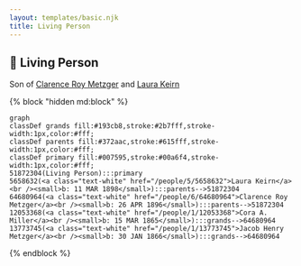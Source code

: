```yaml
---
layout: templates/basic.njk
title: Living Person
---
```

## 🔵 Living Person

Son of [Clarence Roy Metzger](/people/6/64680964) and [Laura Keirn](/people/5/5658632)

{% block "hidden md:block" %}
```mermaid
graph
classDef grands fill:#193cb8,stroke:#2b7fff,stroke-width:1px,color:#fff;
classDef parents fill:#372aac,stroke:#615fff,stroke-width:1px,color:#fff;
classDef primary fill:#007595,stroke:#00a6f4,stroke-width:1px,color:#fff;
51872304(Living Person):::primary
5658632(<a class="text-white" href="/people/5/5658632">Laura Keirn</a><br /><small>b: 11 MAR 1898</small>):::parents-->51872304
64680964(<a class="text-white" href="/people/6/64680964">Clarence Roy Metzger</a><br /><small>b: 26 APR 1896</small>):::parents-->51872304
12053368(<a class="text-white" href="/people/1/12053368">Cora A. Miller</a><br /><small>b: 15 MAR 1865</small>):::grands-->64680964
13773745(<a class="text-white" href="/people/1/13773745">Jacob Henry Metzger</a><br /><small>b: 30 JAN 1866</small>):::grands-->64680964
```
{% endblock %}
